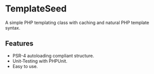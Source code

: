 TemplateSeed
=========================

A simple PHP templating class with caching and natural PHP template syntax.

Features
--------

* PSR-4 autoloading compliant structure.
* Unit-Testing with PHPUnit.
* Easy to use.

